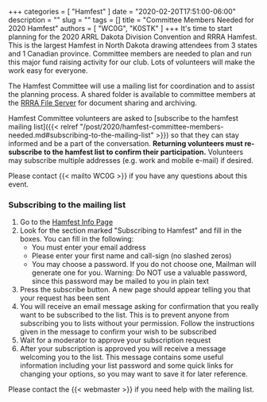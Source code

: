 +++
categories = [ "Hamfest" ]
date = "2020-02-20T17:51:00-06:00"
description = ""
slug = ""
tags = []
title = "Committee Members Needed for 2020 Hamfest"
authors = [ "WC0G", "K0STK" ]
+++
It's time to start planning for the 2020 ARRL Dakota Division Convention
and RRRA Hamfest. This is the largest Hamfest in North Dakota drawing
attendees from 3 states and 1 Canadian province. Committee members
are needed to plan and run this major fund raising activity for our
club. Lots of volunteers will make the work easy for everyone.

The Hamfest Committee will use a mailing list for coordination and to
assist the planning process. A shared folder is available to committee
members at the <a href="https://cloud.rrra.org" rel="nofollow">RRRA
File Server</a> for document sharing and archiving.

Hamfest Committee volunteers are asked to
[subscribe to the hamfest mailing list]({{< relref "/post/2020/hamfest-committee-members-needed.md#subscribing-to-the-mailing-list" >}})
so that they can stay informed and be a part of the conversation.
**Returning volunteers must re-subscribe to the hamfest list to confirm
their participation.** <!--more-->Volunteers may subscribe multiple
addresses (e.g. work and mobile e-mail) if desired.

Please contact {{< mailto WC0G >}} if you have any questions about this
event.

### Subscribing to the mailing list

1. Go to the [Hamfest Info Page](https://lists.rrra.org/mailman/listinfo/hamfest)
1. Look for the section marked "Subscribing to Hamfest" and fill in the
boxes. You can fill in the following:
    * You must enter your email address
    * Please enter your first name and call-sign (no slashed zeros)
    * You may choose a password. If you do not choose one, Mailman will generate one for you. Warning: Do NOT use a valuable password, since this password may be mailed to you in plain text
1. Press the subscribe button. A new page should appear telling you that your
request has been sent
1. You will receive an email message asking for confirmation that you
really want to be subscribed to the list. This is to prevent anyone
from subscribing you to lists without your permission. Follow the
instructions given in the message to confirm your wish to be subscribed
1. Wait for a moderator to approve your subscription request
1. After your subscription is approved you will receive a message welcoming
you to the list. This message contains some useful information including
your list password and some quick links for changing your options, so
you may want to save it for later reference.

Please contact the {{< webmaster >}} if you need help with the mailing
list.
